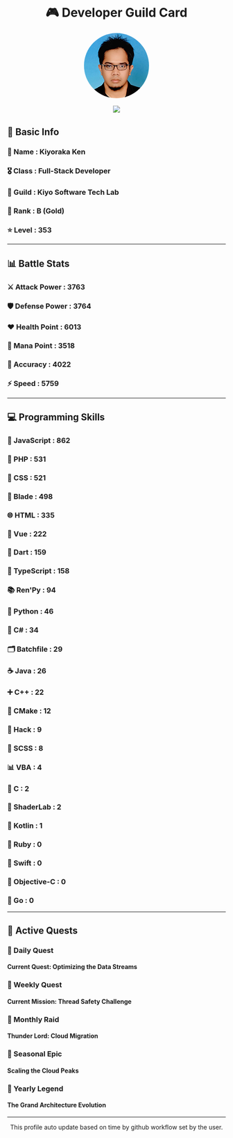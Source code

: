 <div align="center">

# 🎮 Developer Guild Card

<!-- Replace with your profile image -->
<img src="./assets/profile.png" width="150" height="150" style="border-radius: 50%"/>

![](https://komarev.com/ghpvc/?username=Kiyoraka&style=flat)
</div>

##  📌 Basic Info
### 👤 Name : Kiyoraka Ken
### 🎖️ Class : Full-Stack Developer
### 🎪 Guild : Kiyo Software Tech Lab 
### 🥇 Rank : B (Gold)
### ⭐ Level : 353

---
## 📊 Battle Stats

### ⚔️ Attack Power  : 3763 
### 🛡️ Defense Power : 3764 
### ❤️ Health Point  : 6013 
### 🔮 Mana Point    : 3518 
### 🎯 Accuracy      : 4022 
### ⚡ Speed         : 5759

---
## 💻 Programming Skills

### 📜 JavaScript : 862
### 🐘 PHP : 531
### 🎨 CSS : 521
### 🧷 Blade : 498
### 🌐 HTML : 335
### 💚 Vue : 222
### 🎯 Dart : 159
### 🔷 TypeScript : 158
### 📚 Ren'Py : 94
### 🐍 Python : 46
### 🎯 C# : 34
### 🗂️ Batchfile : 29
### ☕ Java : 26
### ➕ C++ : 22
### 🧱 CMake : 12
### 🧬 Hack : 9
### 🎨 SCSS : 8
### 📊 VBA : 4
### 🎯 C : 2
### 📄 ShaderLab : 2
### 🔰 Kotlin : 1
### 💎 Ruby : 0
### 📱 Swift : 0
### 🍎 Objective-C : 0
### 🐹 Go : 0

---
## 📜 Active Quests

### 🌅 Daily Quest

#### Current Quest: Optimizing the Data Streams

### 📅 Weekly Quest
#### Current Mission: Thread Safety Challenge

### 🌙 Monthly Raid
#### Thunder Lord: Cloud Migration

### 🌠 Seasonal Epic
#### Scaling the Cloud Peaks

### 👑 Yearly Legend
#### The Grand Architecture Evolution

---
<div align="center">
  This profile auto update based on time by github workflow set by the user.
</div>